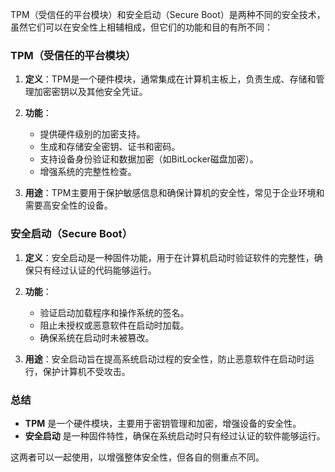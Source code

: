 TPM（受信任的平台模块）和安全启动（Secure Boot）是两种不同的安全技术，虽然它们可以在安全性上相辅相成，但它们的功能和目的有所不同：

### TPM（受信任的平台模块）

1. **定义**：TPM是一个硬件模块，通常集成在计算机主板上，负责生成、存储和管理加密密钥以及其他安全凭证。
    
2. **功能**：
    
    - 提供硬件级别的加密支持。
    - 生成和存储安全密钥、证书和密码。
    - 支持设备身份验证和数据加密（如BitLocker磁盘加密）。
    - 增强系统的完整性检查。
3. **用途**：TPM主要用于保护敏感信息和确保计算机的安全性，常见于企业环境和需要高安全性的设备。
    

### 安全启动（Secure Boot）

1. **定义**：安全启动是一种固件功能，用于在计算机启动时验证软件的完整性，确保只有经过认证的代码能够运行。
    
2. **功能**：
    
    - 验证启动加载程序和操作系统的签名。
    - 阻止未授权或恶意软件在启动时加载。
    - 确保系统在启动时未被篡改。
3. **用途**：安全启动旨在提高系统启动过程的安全性，防止恶意软件在启动时运行，保护计算机不受攻击。
    

### 总结

- **TPM** 是一个硬件模块，主要用于密钥管理和加密，增强设备的安全性。
- **安全启动** 是一种固件特性，确保在系统启动时只有经过认证的软件能够运行。

这两者可以一起使用，以增强整体安全性，但各自的侧重点不同。